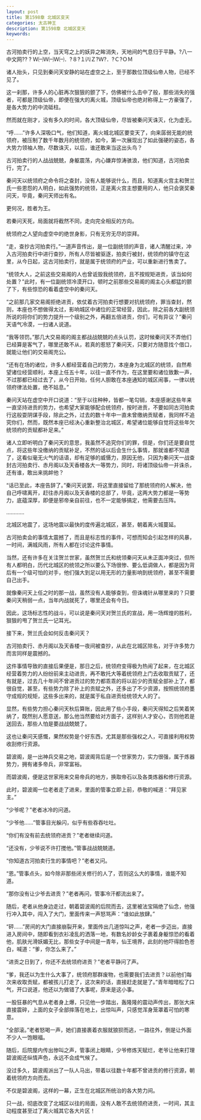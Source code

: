 ```yaml
---
layout: post
title: 第1598章 北城区变天
categories: 太古神王
description: 第1598章 北城区变天
keywords:
---
```


古河拍卖行的上空，当天穹之上的妖异之眸消失，天地间的气息归于平静。?八一中文网?? ? Ｗ㈠Ｗ㈠Ｗ㈠．?８?１㈧Ｚ?Ｗ?．?Ｃ?ＯＭ

诸人抬头，只见到秦问天安静的站在虚空之上，至于那数位顶级仙帝人物，已经不见了。

这一刹那，许多人的心脏再次狠狠的颤了下，仿佛被什么击中了般，那些消失的强者，可都是顶级仙帝，即便在强大的离火城，顶级仙帝也绝对称得上一方豪强了，是各大势力的中流砥柱。

然而就在刚才，没有多久的时间，各大顶级仙帝，尽皆被秦问天诛灭，化为虚无。

“呼……”许多人深吸口气，他们知道，离火城北城区要变天了，向来孱弱无能的统领府，被压制了数千年数月的统领府，如今，第一次展现出了如此强硬的姿态，各大势力领袖人物，尽数诛灭，以后，谁还敢来当这出头鸟？

古河拍卖行的人战战兢兢，身躯震荡，内心嫌弃惊涛骇浪，他们知道，古河拍卖行，完了。

秦问天以统领府之命令将之查封，没有人能够说什么，而且，知道离火宫主和贺兰氏一些恩怨的人明白，如此强势的统领，正是离火宫主想要用的人，他只会褒奖秦问天，毕竟，秦问天师出有名。

更何况，胜者为王。

若秦问天死，局面就将截然不同，走向完全相反的方向。

统领府之人望向虚空中的绝世身影，只有无穷无尽的崇拜。

“走，查抄古河拍卖行。”一道声音传出，是一位副统领的声音，诸人清醒过来，冲入古河拍卖行中进行查抄，所有人尽皆被驱逐，拍卖行被封，统领府的镇守在这里，从今日起，这古河拍卖行，就是属于统领府的产业，可以重新进行售卖了。

“统领大人，之前这些交易阁的人也曾诋毁我统领府，且不按规矩进贡，该当如何处置？”此时，有一位副统领冷漠开口，顿时之前那些交易阁的阁主心头都猛的颤了下，有些惊恐的看着虚空中的秦问天。

“之前那几家交易阁拒绝进贡，依仗着古河拍卖行想要对抗统领府，罪当查封，然则，本座也不想做得太过，影响城区中诸位的正常经营，因此，除之前各大副统领所说的将你们的势力提升一个级别之外，再翻五倍进贡，你们，可有异议？”秦问天语气冷漠，一扫诸人说道。

“我等领罚。”那几大交易阁的阁主都战战兢兢的点头认罚，这时候秦问天不弄他们已经算是客气了，哪里还敢不从，若真的惹怒了秦问天，只要对方随意找个借口，就能让他们的交易阁充公。

“还有在场的诸位，许多人都经营着自己的势力，本座身为北城区的统领，自然希望诸位经营顺利，本座上任五十年，以往一直不作为，在这里要和诸位致歉一声，不过那都已经过去了，从今日开始，任何人胆敢在本座通知的城区闹事，一律以统领府律法处置，绝不姑息。”

秦问天站在虚空中开口说道：“至于以往种种，皆都一笔勾销，本座感谢这些年来一直坚持进贡的势力，也希望大家能够配合统领府，按时进贡，不要如同古河拍卖行这般耍阴谋手段，除此之外，过去的数十年中一直未曾缴纳贡赋者，我同样不追究你们，然而，既然本座已经决心重新整治北城区，希望诸位能够自觉将这些年欠统领府的贡赋都补足来。”

诸人立即听明白了秦问天的意思，我虽然不追究你们的罪，但是，你们还是要自觉点，将这些年没缴纳的贡赋补足，不然的话以后会生什么事情，那就谁都不知道了，这看似毫无火气的话语，却有足够的威慑力，原因无他，只因为秦问天一战查封古河拍卖行、赤月阁以及天香楼各大一等势力，同时，将诸顶级仙帝一并诛杀，还有谁，敢出来挑衅他？

“话已至此，本座告辞了。”秦问天说罢，将这里直接留给了那统领府的人解决，他自己呼啸离开，赶往赤月阁以及天香楼的总部了，毕竟，这两大势力都是一等势力，底蕴深厚，即便是邪帝亲自前往，也不一定能够搞定，他需要去压阵。

…………

北城区地震了，这场地震以最快的度传遍北城区，甚至，朝着离火城蔓延。

古河拍卖会的事情太震撼了，而且是标志性的事件，可想而知会引起怎样的风暴，一时间，满城风雨，所有人都在讨论这件事情。

当然，还有许多在关注贺兰世家，虽然贺兰氏和统领秦问天从未正面冲突过，但所有人都明白，历代北城区的统领之所以要么下场很惨、要么低调做人，都是因为背后有一个级可怕的对手，他们强大到足以用无形的力量影响到统领府，甚至不需要自己出手。

就像秦问天上任之时的那一战，虽然没有人能够查到，但诛魂针从哪里来的？只要秦问天稍弱一点，当年内战就死了，哪里还会有今日。

因此，这场标志性的战斗，可以说是秦问天对贺兰氏的宣战，用一场辉煌的胜利，狠狠的甩了贺兰氏一记耳光。

接下来，贺兰氏会如何反击秦问天？

古河拍卖行、赤月阁以及天香楼一夜间被查抄，从此在北城区除名，对于许多势力而言同样是震撼的。

这件事情导致的直接后果便是，那日之后，统领府变得极为热闹了起来，在北城区经营着势力的人纷纷前来主动进贡，再不敢托大等着统领府上门去收取贡赋了，还有就是，过去几十年间不曾进贡过的势力都乖乖的将以前少的贡赋全部补上了，都很自觉，甚至，有些势力除了补上的贡赋之外，还多出了不少资源，按照统领府墨守成规的规矩，这些多出来的，就是属于私自进贡给统领大人的了。

显然，有些势力担心秦问天秋后算账，因此用了些小手段，秦问天得知之后笑着笑纳了，既然别人愿意送，那么他当然要给对方面子，这样别人才安心，否则他若是送回去，那些人怕是要战战兢兢了。

这也让秦问天感慨，果然权势是个好东西，尤其是那些强权之人，可直接利用权势收刮修行资源。

碧波阁，是一出神兵交易之地，碧波阁背后是一个世家势力，实力很强，属于炼器势力，拥有诸多帝兵，非常富裕。

而碧波阁，便是这世家用来交易帝兵的地方，换取帝石以及各类炼器和修行资源。

此时，碧波阁一位老者走了进来，里面的管事立即上前，恭敬的喊道：“拜见家主。”

“少爷呢？”老者冰冷的问道。

“少爷他……”管事目光躲闪，似乎有些吞吞吐吐。

“你们有没有前去统领府进贡？”老者继续问道。

“还没有，少爷说不许打搅他。”管事战战兢兢道。

“你知道古河拍卖行生的事情吧？”老者又问。

“恩。”管事点头，如今除非那些闭关修行的人了，否则这么大的事情，谁能不知道。

“那你没有让少爷去进贡？”老者再问，管事冷汗都流出来了。

随后，老者从他身边走过，朝着碧波阁的后院而去，这里被法宝隔绝了仙念，他强行冲入其中，闯入了大门，里面传来一声怒骂声：“谁如此放肆。”

“砰……”房间的大门直接崩裂开来，里面传出几道惊叫之声，老者一步迈出，直接进入房间中，随即看到衣衫凌乱的洒落一地，有数名妙龄女子裹着身躯惊恐的看着他，肌肤光滑妖媚无比，那些女子中间是一青年，仙王境界，此刻的他吓得脸色苍白，喊道：“爹，你怎么来了。”

“进贡之日到了，你还不去统领府进贡？”老者平静问了声。

“爹，我还以为生什么大事了，统领府那群废物，也需要我们去进贡？以前他们每次来收取贡赋，都被孩儿打走了，这次来的话，直接赶走就是了。”青年暗暗松了口气，开口说道，他还以为做错了大事呢，原来是这小事。

一股狂暴的气息从老者身上爆，只见他一步踏出，轰隆隆的震动声传出，那张大床直接震碎，上面的女子全部摔落在地上，出惊叫声，只感觉浑身笼罩着可怕的寒意。

“全部滚。”老者怒喝一声，她们直接裹着衣服就狼狈而逃，一路往外，倒是让外面不少人一饱眼福。

随后，后院屋内传出惨叫之声，管事闭上眼睛，少爷修炼天赋烂，老爷让他来打理碧波阁还纵情声色，永远不会成气候了。

没过多久，碧波阁派出了一队人马出，带着以往数十年都不曾进贡的修行资源，朝着统领府方向而去。

不仅是碧波阁，这样的一幕，正生在北城区所统治的各大势力间。

只一战，彻底改变了北城区以往的局面，没有人敢不去统领府进贡，一时间，其主动程度甚至过了离火城其它各大片区！
